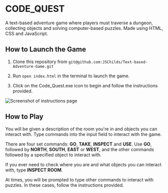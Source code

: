 # CODE_QUEST
A text-based adventure game where players must traverse a dungeon, collecting objects and solving computer-based puzzles. Made using HTML, CSS and JavaScript.

## How to Launch the Game

1. Clone this repository from `git@github.com:JSChilds/Text-based-Adventure-Game.git`

2. Run `open index.html` in the terminal to launch the game.

3. Click on the Code_Quest.exe icon to begin and follow the instructions provided.

![Screenshot of instructions page](https://github.com/JSChilds/Text-based-Adventure-Game/blob/master/screenshots/screenshot_instructions.png)

## How to Play

You will be given a description of the room you're in and objects you can interact with. Type commands into the input field to interact with the game.

There are four set commands: **GO**, **TAKE**, **INSPECT** and **USE**. Use **GO**, followed by **NORTH**, **SOUTH**, **EAST** or **WEST**, and the other commands followed by a specified object to interact with.

If you ever need to check where you are and what objects you can interact with, type **INSPECT ROOM**.

At times, you will be prompted to type other commands to interact with puzzles. In these cases, follow the instructions provided.
